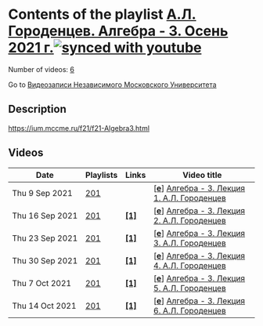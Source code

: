 # Contents of the playlist [А.Л. Городенцев. Алгебра - 3. Осень 2021 г.](https://www.youtube.com/playlist?list=PLp9ABVh6_x4ElWA1T94GRj44hzf_83CKA)[![synced with youtube](https://img.shields.io/github/last-commit/mathphysschool/mathphysschool.github.io/autoupdate1?label=synced%20with%20youtube)](#)

Number of videos: [6](#videos)

Go to [Видеозаписи Независимого Московского Университета](../README.md)

## Description

<https://ium.mccme.ru/f21/f21-Algebra3.html>

## Videos

|Date|Playlists|Links|Video title|
|---|---|---|---|
| Thu&nbsp;9&nbsp;Sep&nbsp;2021 | [201](../playlists/201 "А.Л. Городенцев. Алгебра - 3. Осень 2021 г.") |  | [[**e**](https://studio.youtube.com/video/LdHxyjdUVLM/edit "Edit")] [Алгебра - 3. Лекция 1. А.Л. Городенцев](https://www.youtube.com/watch?v=LdHxyjdUVLM&list=PLp9ABVh6_x4ElWA1T94GRj44hzf_83CKA "Лекция для второго курса.") |
| Thu&nbsp;16&nbsp;Sep&nbsp;2021 | [201](../playlists/201 "А.Л. Городенцев. Алгебра - 3. Осень 2021 г.") | [**[1]**](https://ium.mccme.ru/f21/f21-Algebra3.html) | [[**e**](https://studio.youtube.com/video/3CooxlgfO0Y/edit "Edit")] [Алгебра - 3. Лекция 2. А.Л. Городенцев](https://www.youtube.com/watch?v=3CooxlgfO0Y&list=PLp9ABVh6_x4ElWA1T94GRj44hzf_83CKA "Лекция для второго курса.&#013;Страница курса: https://ium.mccme.ru/f21/f21-Algebra3.html") |
| Thu&nbsp;23&nbsp;Sep&nbsp;2021 | [201](../playlists/201 "А.Л. Городенцев. Алгебра - 3. Осень 2021 г.") | [**[1]**](https://ium.mccme.ru/f21/f21-Algebra3.html) | [[**e**](https://studio.youtube.com/video/tlpwEWvY774/edit "Edit")] [Алгебра - 3. Лекция 3. А.Л. Городенцев](https://www.youtube.com/watch?v=tlpwEWvY774&list=PLp9ABVh6_x4ElWA1T94GRj44hzf_83CKA "Лекция для второго курса.&#013;Страница курса: https://ium.mccme.ru/f21/f21-Algebra3.html") |
| Thu&nbsp;30&nbsp;Sep&nbsp;2021 | [201](../playlists/201 "А.Л. Городенцев. Алгебра - 3. Осень 2021 г.") | [**[1]**](https://ium.mccme.ru/f21/f21-Algebra3.html) | [[**e**](https://studio.youtube.com/video/8Tr1ZQPRD-s/edit "Edit")] [Алгебра - 3. Лекция 4. А.Л. Городенцев](https://www.youtube.com/watch?v=8Tr1ZQPRD-s&list=PLp9ABVh6_x4ElWA1T94GRj44hzf_83CKA "Лекция для второго курса.&#013;Страница курса: https://ium.mccme.ru/f21/f21-Algebra3.html") |
| Thu&nbsp;7&nbsp;Oct&nbsp;2021 | [201](../playlists/201 "А.Л. Городенцев. Алгебра - 3. Осень 2021 г.") | [**[1]**](https://ium.mccme.ru/f21/f21-Algebra3.html) | [[**e**](https://studio.youtube.com/video/pAYJd4D5o4Q/edit "Edit")] [Алгебра - 3. Лекция 5. А.Л. Городенцев](https://www.youtube.com/watch?v=pAYJd4D5o4Q&list=PLp9ABVh6_x4ElWA1T94GRj44hzf_83CKA "Лекция для второго курса.&#013;Страница курса: https://ium.mccme.ru/f21/f21-Algebra3.html") |
| Thu&nbsp;14&nbsp;Oct&nbsp;2021 | [201](../playlists/201 "А.Л. Городенцев. Алгебра - 3. Осень 2021 г.") | [**[1]**](https://ium.mccme.ru/f21/f21-Algebra3.html) | [[**e**](https://studio.youtube.com/video/K0EeMauwITY/edit "Edit")] [Алгебра - 3. Лекция 6. А.Л. Городенцев](https://www.youtube.com/watch?v=K0EeMauwITY&list=PLp9ABVh6_x4ElWA1T94GRj44hzf_83CKA "Лекция для второго курса.&#013;Страница курса: https://ium.mccme.ru/f21/f21-Algebra3.html") |
